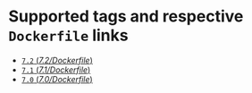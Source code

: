 # Supported tags and respective `Dockerfile` links

- [`7.2` (*7.2/Dockerfile*)](https://github.com/razorcreations/php-pipelines/blob/master/7.2/Dockerfile)
- [`7.1` (*7.1/Dockerfile*)](https://github.com/razorcreations/php-pipelines/blob/master/7.1/Dockerfile)
- [`7.0` (*7.0/Dockerfile*)](https://github.com/razorcreations/php-pipelines/blob/master/7.0/Dockerfile)
